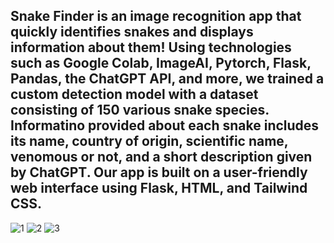 ## Snake Finder is an image recognition app that quickly identifies snakes and displays information about them! Using technologies such as Google Colab, ImageAI, Pytorch, Flask, Pandas, the ChatGPT API, and more, we trained a custom detection model with a dataset consisting of 150 various snake species. Informatino provided about each snake includes its name, country of origin, scientific name, venomous or not, and a short description given by ChatGPT. Our app is built on a user-friendly web interface using Flask, HTML, and Tailwind CSS. 

![1](flowbite-flask/static/assets/images/HomeScreen.png "1")
![2](flowbite-flask/static/assets/images/Snake1.png "2")
![3](flowbite-flask/static/assets/images/Snake2.png "3")